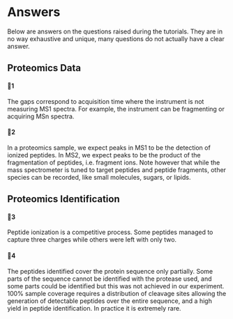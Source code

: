 # Answers

Below are answers on the questions raised during the tutorials. They are in no way exhaustive and unique, many questions do not actually have a clear answer.

## Proteomics Data

#### :thought_balloon:1

The gaps correspond to acquisition time where the instrument is not measuring MS1 spectra. For example, the instrument can be fragmenting or acquiring MSn spectra.


#### :thought_balloon:2

In a proteomics sample, we expect peaks in MS1 to be the detection of ionized peptides. In MS2, we expect peaks to be the product of the fragmentation of peptides, i.e. fragment ions. Note however that while the mass spectrometer is tuned to target peptides and peptide fragments, other species can be recorded, like small molecules, sugars, or lipids.


## Proteomics Identification

#### :thought_balloon:3

Peptide ionization is a competitive process. Some peptides managed to capture three charges while others were left with only two.


#### :thought_balloon:4

The peptides identified cover the protein sequence only partially. Some parts of the sequence cannot be identified with the protease used, and some parts could be identified but this was not achieved in our experiment. 100% sample coverage requires a distribution of cleavage sites allowing the generation of detectable peptides over the entire sequence, and a high yield in peptide identification. In practice it is extremely rare.

